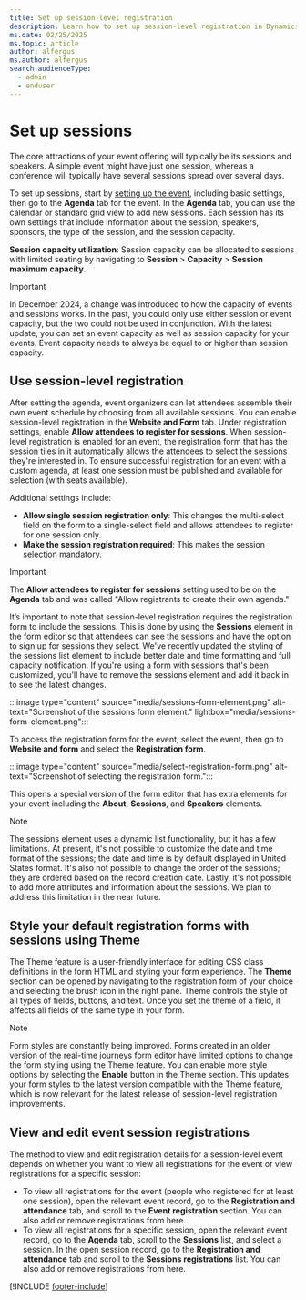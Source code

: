 ```yaml
---
title: Set up session-level registration
description: Learn how to set up session-level registration in Dynamics 365 Customer Insights - Journeys.
ms.date: 02/25/2025
ms.topic: article
author: alfergus
ms.author: alfergus
search.audienceType: 
  - admin
  - enduser
---
```


# Set up sessions

The core attractions of your event offering will typically be its sessions and speakers. A simple event might have just one session, whereas a conference will typically have several sessions spread over several days.

To set up sessions, start by [setting up the event](set-up-event.md), including basic settings, then go to the **Agenda** tab for the event. In the **Agenda** tab, you can use the calendar or standard grid view to add new sessions. Each session has its own settings that include information about the session, speakers, sponsors, the type of the session, and the session capacity.

**Session capacity utilization**: Session capacity can be allocated to sessions with limited seating by navigating to **Session** > **Capacity** > **Session maximum capacity**.

> [!Important]
> In December 2024, a change was introduced to how the capacity of events and sessions works. In the past, you could only use either session or event capacity, but the two could not be used in conjunction. With the latest update, you can set an event capacity as well as session capacity for your events. Event capacity needs to always be equal to or higher than session capacity.

## Use session-level registration

After setting the agenda, event organizers can let attendees assemble their own event schedule by choosing from all available sessions. You can enable session-level registration in the **Website and Form** tab. Under registration settings, enable **Allow attendees to register for sessions**. When session-level registration is enabled for an event, the registration form that has the session tiles in it automatically allows the attendees to select the sessions they're interested in. To ensure successful registration for an event with a custom agenda, at least one session must be published and available for selection (with seats available).

Additional settings include: 
- **Allow single session registration only**: This changes the multi-select field on the form to a single-select field and allows attendees to register for one session only.
- **Make the session registration required**: This makes the session selection mandatory.

> [!Important]
> The **Allow attendees to register for sessions** setting used to be on the **Agenda** tab and was called "Allow registrants to create their own agenda."

It’s important to note that session-level registration requires the registration form to include the sessions. This is done by using the **Sessions** element in the form editor so that attendees can see the sessions and have the option to sign up for sessions they select. We've recently updated the styling of the sessions list element to include better date and time formatting and full capacity notification. If you're using a form with sessions that's been customized, you'll have to remove the sessions element and add it back in to see the latest changes.

:::image type="content" source="media/sessions-form-element.png" alt-text="Screenshot of the sessions form element." lightbox="media/sessions-form-element.png":::

To access the registration form for the event, select the event, then go to **Website and form** and select the **Registration form**.

:::image type="content" source="media/select-registration-form.png" alt-text="Screenshot of selecting the registration form.":::

This opens a special version of the form editor that has extra elements for your event including the **About**, **Sessions**, and **Speakers** elements. 

> [!NOTE]
> The sessions element uses a dynamic list functionality, but it has a few limitations. At present, it's not possible to customize the date and time format of the sessions; the date and time is by default displayed in United States format. It's also not possible to change the order of the sessions; they are ordered based on the record creation date. Lastly, it's not possible to add more attributes and information about the sessions. We plan to address this limitation in the near future.

## Style your default registration forms with sessions using Theme

The Theme feature is a user-friendly interface for editing CSS class definitions in the form HTML and styling your form experience. The **Theme** section can be opened by navigating to the registration form of your choice and selecting the brush icon in the right pane. Theme controls the style of all types of fields, buttons, and text. Once you set the theme of a field, it affects all fields of the same type in your form.

> [!NOTE]
> Form styles are constantly being improved. Forms created in an older version of the real-time journeys form editor have limited options to change the form styling using the Theme feature. You can enable more style options by selecting the **Enable** button in the Theme section. This updates your form styles to the latest version compatible with the Theme feature, which is now relevant for the latest release of session-level registration improvements.

## View and edit event session registrations

The method to view and edit registration details for a session-level event depends on whether you want to view all registrations for the event or view registrations for a specific session:

- To view all registrations for the event (people who registered for at least one session), open the relevant event record, go to the **Registration and attendance** tab, and scroll to the **Event registration** section. You can also add or remove registrations from here.
- To view all registrations for a specific session, open the relevant event record, go to the **Agenda** tab, scroll to the **Sessions** list, and select a session. In the open session record, go to the **Registration and attendance** tab and scroll to the **Sessions registrations** list. You can also add or remove registrations from here.

[!INCLUDE [footer-include](./includes/footer-banner.md)]
